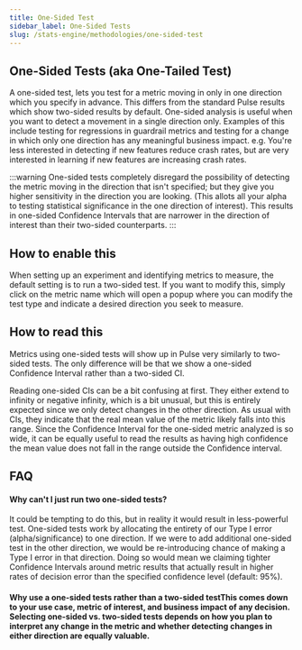 ```yaml
---
title: One-Sided Test
sidebar_label: One-Sided Tests
slug: /stats-engine/methodologies/one-sided-test
---
```


## One-Sided Tests (aka One-Tailed Test)

A one-sided test, lets you test for a metric moving in only in one direction which you specify in advance. This differs from the standard Pulse results which show two-sided results by default. One-sided analysis is useful when you want to detect a movement in a single direction only. Examples of this include testing for regressions in guardrail metrics and testing for a change in which only one direction has any meaningful business impact. e.g. You're less interested in detecting if new features reduce crash rates, but are very interested in learning if new features are increasing crash rates. 

:::warning
One-sided tests completely disregard the possibility of detecting the metric moving in the direction that isn't specified; but they give you higher sensitivity in the direction you are looking. (This allots all your alpha to testing statistical significance in the one direction of interest). This results in one-sided Confidence Intervals that are narrower in the direction of interest than their two-sided counterparts.
:::

## How to enable this

When setting up an experiment and identifying metrics to measure, the default setting is to run a two-sided test. If you want to modify this, simply click on the metric name which will open a popup where you can modify the test type and indicate a desired direction you seek to measure.

## How to read this

Metrics using one-sided tests will show up in Pulse very similarly to two-sided tests. The only difference will be that we show a one-sided Confidence Interval rather than a two-sided CI. 

Reading one-sided CIs can be a bit confusing at first. They either extend to infinity or negative infinity, which is a bit unusual, but this is entirely expected since we only detect changes in the other direction. As usual with CIs, they indicate that the real mean value of the metric likely falls into this range. Since the Confidence Interval for the one-sided metric analyzed is so wide, it can be equally useful to read the results as having high confidence the mean value does not fall in the range outside the Confidence interval.

## FAQ

#### Why can't I just run two one-sided tests?
It could be tempting to do this, but in reality it would result in less-powerful test. One-sided tests work by allocating the entirety of our Type I error (alpha/significance) to one direction. If we were to add additional one-sided test in the other direction, we would be re-introducing chance of making a Type I error in that direction. Doing so would mean we claiming tighter Confidence Intervals around metric results that actually result in higher rates of decision error than the specified confidence level (default: 95%).

#### Why use a one-sided tests rather than a two-sided testThis comes down to your use case, metric of interest, and business impact of any decision. Selecting one-sided vs. two-sided tests depends on how you plan to interpret any change in the metric and whether detecting changes in either direction are equally valuable.
